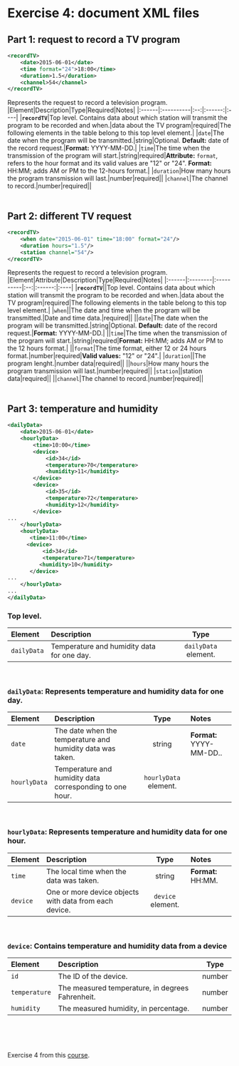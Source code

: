 # Exercise 4: document XML files
## Part 1: request to record a TV program
```xml
<recordTV>
    <date>2015-06-01</date>
    <time format="24">18:00</time>
    <duration>1.5</duration>
    <channel>54</channel>
</recordTV>
```
Represents the request to record a television program.  
|Element|Description|Type|Required|Notes|
|:------|:----------|:--:|:------:|:----|
|**`recordTV`**|Top level. Contains data about which station will transmit the program to be recorded and when.|data about the TV program|required|The following elements in the table belong to this top level element.|
|`date`|The date when the program will be transmitted.|string|Optional. **Default:** date of the record request.|**Format:** YYYY-MM-DD.|
|`time`|The time when the transmission of the program will start.|string|required|**Attribute:** `format`, refers to the hour format and its valid values are "12" or "24". **Format:** HH:MM; adds AM or PM to the 12-hours format.|
|`duration`|How many hours the program transmission will last.|number|required||
|`channel`|The channel to record.|number|required||
<br><br>

## Part 2: different TV request
```xml
<recordTV>
    <when date="2015-06-01" time="18:00" format="24"/>
    <duration hours="1.5"/>
    <station channel="54"/>
</recordTV>
```
Represents the request to record a television program.  
|Element|Attribute|Description|Type|Required|Notes|
|:------|:--------|:----------|:--:|:------:|:----|
|**`recordTV`**||Top level. Contains data about which station will transmit the program to be recorded and when.|data about the TV program|required|The following elements in the table belong to this top level element.|
|`when`||The date and time when the program will be transmitted.|Date and time data.|required||
||`date`|The date when the program will be transmitted.|string|Optional. **Default:** date of the record request.|**Format:** YYYY-MM-DD.|
||`time`|The time when the transmission of the program will start.|string|required|**Format:** HH:MM; adds AM or PM to the 12 hours format.|
||`format`|The time format, either 12 or 24 hours format.|number|required|**Valid values:** "12" or "24".|
|`duration`||The program lenght.|number data|required||
||`hours`|How many hours the program transmission will last.|number|required||
|`station`||station data|required||
||`channel`|The channel to record.|number|required||
<br><br>

## Part 3: temperature and humidity
```xml
<dailyData>
    <date>2015-06-01</date>
    <hourlyData>
        <time>10:00</time>
        <device>
            <id>34</id>
            <temperature>70</temperature>
            <humidity>11</humidity>
        </device>
        <device>
            <id>35</id>
            <temperature>72</temperature>
            <humidity>12</humidity>
        </device>
...
    </hourlyData>
    <hourlyData>
       <time>11:00</time>
      <device>
           <id>34</id>
           <temperature>71</temperature>
          <humidity>10</humidity>
       </device>
...
    </hourlyData>
...
</dailyData>
```  
### Top level.
|Element|Description|Type|
|:------|:----------|:--:|
|`dailyData`|Temperature and humidity data for one day.|`dailyData` element.|
<br>

### `dailyData`: Represents temperature and humidity data for one day.
|Element|Description|Type|Notes|
|:------|:----------|:--:|:----|
|`date`|The date when the temperature and humidity data was taken.|string|**Format:** YYYY-MM-DD..|
|`hourlyData`|Temperature and humidity data corresponding to one hour.|`hourlyData` element.||
<br>

### `hourlyData`: Represents temperature and humidity data for one hour.
|Element|Description|Type|Notes|
|:------|:----------|:--:|:----|
|`time`|The local time when the data was taken.|string|**Format:** HH:MM.|
|`device`|One or more device objects with data from each device.|`device` element.||
<br>

### `device`: Contains temperature and humidity data from a device
|Element|Description|Type|
|:------|:----------|:--:|
|`id`|The ID of the device.|number|
|`temperature`|The measured temperature, in degrees Fahrenheit.|number|
|`humidity`|The measured humidity, in percentage.|number|
<br><br><br>

Exercise 4 from this [course].

[course]: https://www.udemy.com/course/api-documentation-1-json-and-xml/